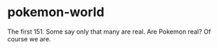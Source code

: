 # pokemon-world
The first 151.
Some say only that many are real. Are Pokemon real? Of course we are.
